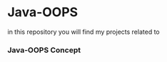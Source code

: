 # Java-OOPS
<p>in this repository you will find my projects related to <h3>Java-OOPS Concept</h3></p>